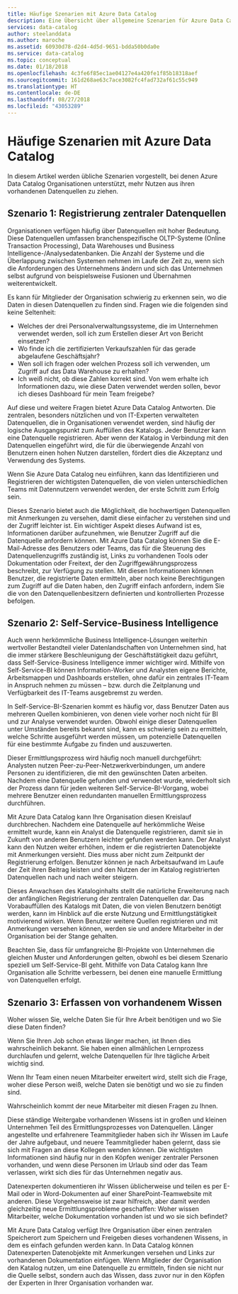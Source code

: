 ```yaml
---
title: Häufige Szenarien mit Azure Data Catalog
description: Eine Übersicht über allgemeine Szenarien für Azure Data Catalog, einschließlich der Registrierung und Ermittlung von Datenquellen mit hoher Bedeutung, der Aktivierung von Self-Service-Business Intelligence und der Erfassung vorhandenen Wissens über Datenquellen und Prozesse.
services: data-catalog
author: steelanddata
ms.author: maroche
ms.assetid: 60930d78-d2d4-4d5d-9651-bdda50b0da0e
ms.service: data-catalog
ms.topic: conceptual
ms.date: 01/18/2018
ms.openlocfilehash: 4c3fe6f85ec1ae04127e4a420fe1f85b18318aef
ms.sourcegitcommit: 161d268ae63c7ace3082fc4fad732af61c55c949
ms.translationtype: HT
ms.contentlocale: de-DE
ms.lasthandoff: 08/27/2018
ms.locfileid: "43053289"
---
```

# <a name="azure-data-catalog-common-scenarios"></a>Häufige Szenarien mit Azure Data Catalog
In diesem Artikel werden übliche Szenarien vorgestellt, bei denen Azure Data Catalog Organisationen unterstützt, mehr Nutzen aus ihren vorhandenen Datenquellen zu ziehen.

## <a name="scenario-1-registration-of-central-data-sources"></a>Szenario 1: Registrierung zentraler Datenquellen
Organisationen verfügen häufig über Datenquellen mit hoher Bedeutung. Diese Datenquellen umfassen branchenspezifische OLTP-Systeme (Online Transaction Processing), Data Warehouses und Business Intelligence-/Analysedatenbanken. Die Anzahl der Systeme und die Überlappung zwischen Systemen nehmen im Laufe der Zeit zu, wenn sich die Anforderungen des Unternehmens ändern und sich das Unternehmen selbst aufgrund von beispielsweise Fusionen und Übernahmen weiterentwickelt.

Es kann für Mitglieder der Organisation schwierig zu erkennen sein, wo die Daten in diesen Datenquellen zu finden sind. Fragen wie die folgenden sind keine Seltenheit:

* Welches der drei Personalverwaltungssysteme, die im Unternehmen verwendet werden, soll ich zum Erstellen dieser Art von Bericht einsetzen?
* Wo finde ich die zertifizierten Verkaufszahlen für das gerade abgelaufene Geschäftsjahr?
* Wen soll ich fragen oder welchen Prozess soll ich verwenden, um Zugriff auf das Data Warehouse zu erhalten?
* Ich weiß nicht, ob diese Zahlen korrekt sind. Von wem erhalte ich Informationen dazu, wie diese Daten verwendet werden sollen, bevor ich dieses Dashboard für mein Team freigebe?

Auf diese und weitere Fragen bietet Azure Data Catalog Antworten. Die zentralen, besonders nützlichen und von IT-Experten verwalteten Datenquellen, die in Organisationen verwendet werden, sind häufig der logische Ausgangspunkt zum Auffüllen des Katalogs. Jeder Benutzer kann eine Datenquelle registrieren. Aber wenn der Katalog in Verbindung mit den Datenquellen eingeführt wird, die für die überwiegende Anzahl von Benutzern einen hohen Nutzen darstellen, fördert dies die Akzeptanz und Verwendung des Systems. 

Wenn Sie Azure Data Catalog neu einführen, kann das Identifizieren und Registrieren der wichtigsten Datenquellen, die von vielen unterschiedlichen Teams mit Datennutzern verwendet werden, der erste Schritt zum Erfolg sein.

Dieses Szenario bietet auch die Möglichkeit, die hochwertigen Datenquellen mit Anmerkungen zu versehen, damit diese einfacher zu verstehen sind und der Zugriff leichter ist. Ein wichtiger Aspekt dieses Aufwand ist es, Informationen darüber aufzunehmen, wie Benutzer Zugriff auf die Datenquelle anfordern können. Mit Azure Data Catalog können Sie die E-Mail-Adresse des Benutzers oder Teams, das für die Steuerung des Datenquellenzugriffs zuständig ist, Links zu vorhandenen Tools oder Dokumentation oder Freitext, der den Zugriffgewährungsprozess beschreibt, zur Verfügung zu stellen. Mit diesen Informationen können Benutzer, die registrierte Daten ermitteln, aber noch keine Berechtigungen zum Zugriff auf die Daten haben, den Zugriff einfach anfordern, indem Sie die von den Datenquellenbesitzern definierten und kontrollierten Prozesse befolgen.

## <a name="scenario-2-self-service-business-intelligence"></a>Szenario 2: Self-Service-Business Intelligence
Auch wenn herkömmliche Business Intelligence-Lösungen weiterhin wertvoller Bestandteil vieler Datenlandschaften von Unternehmen sind, hat die immer stärkere Beschleunigung der Geschäftstätigkeit dazu geführt, dass Self-Service-Business Intelligence immer wichtiger wird. Mithilfe von Self-Service-BI können Information-Worker und Analysten eigene Berichte, Arbeitsmappen und Dashboards erstellen, ohne dafür ein zentrales IT-Team in Anspruch nehmen zu müssen – bzw. durch die Zeitplanung und Verfügbarkeit des IT-Teams ausgebremst zu werden.

In Self-Service-BI-Szenarien kommt es häufig vor, dass Benutzer Daten aus mehreren Quellen kombinieren, von denen viele vorher noch nicht für BI und zur Analyse verwendet wurden. Obwohl einige dieser Datenquellen unter Umständen bereits bekannt sind, kann es schwierig sein zu ermitteln, welche Schritte ausgeführt werden müssen, um potenzielle Datenquellen für eine bestimmte Aufgabe zu finden und auszuwerten.

Dieser Ermittlungsprozess wird häufig noch manuell durchgeführt: Analysten nutzen Peer-zu-Peer-Netzwerkverbindungen, um andere Personen zu identifizieren, die mit den gewünschten Daten arbeiten. Nachdem eine Datenquelle gefunden und verwendet wurde, wiederholt sich der Prozess dann für jeden weiteren Self-Service-BI-Vorgang, wobei mehrere Benutzer einen redundanten manuellen Ermittlungsprozess durchführen.

Mit Azure Data Catalog kann Ihre Organisation diesen Kreislauf durchbrechen. Nachdem eine Datenquelle auf herkömmliche Weise ermittelt wurde, kann ein Analyst die Datenquelle registrieren, damit sie in Zukunft von anderen Benutzern leichter gefunden werden kann. Der Analyst kann den Nutzen weiter erhöhen, indem er die registrierten Datenobjekte mit Anmerkungen versieht. Dies muss aber nicht zum Zeitpunkt der Registrierung erfolgen. Benutzer können je nach Arbeitsaufwand im Laufe der Zeit ihren Beitrag leisten und den Nutzen der im Katalog registrierten Datenquellen nach und nach weiter steigern.

Dieses Anwachsen des Kataloginhalts stellt die natürliche Erweiterung nach der anfänglichen Registrierung der zentralen Datenquellen dar. Das Vorabauffüllen des Katalogs mit Daten, die von vielen Benutzern benötigt werden, kann im Hinblick auf die erste Nutzung und Ermittlungstätigkeit motivierend wirken. Wenn Benutzer weitere Quellen registrieren und mit Anmerkungen versehen können, werden sie und andere Mitarbeiter in der Organisation bei der Stange gehalten.

Beachten Sie, dass für umfangreiche BI-Projekte von Unternehmen die gleichen Muster und Anforderungen gelten, obwohl es bei diesem Szenario speziell um Self-Service-BI geht. Mithilfe von Data Catalog kann Ihre Organisation alle Schritte verbessern, bei denen eine manuelle Ermittlung von Datenquellen erfolgt.

## <a name="scenario-3-capturing-tribal-knowledge"></a>Szenario 3: Erfassen von vorhandenem Wissen
Woher wissen Sie, welche Daten Sie für Ihre Arbeit benötigen und wo Sie diese Daten finden?

Wenn Sie Ihren Job schon etwas länger machen, ist Ihnen dies wahrscheinlich bekannt. Sie haben einen allmählichen Lernprozess durchlaufen und gelernt, welche Datenquellen für Ihre tägliche Arbeit wichtig sind.

Wenn Ihr Team einen neuen Mitarbeiter erweitert wird, stellt sich die Frage, woher diese Person weiß, welche Daten sie benötigt und wo sie zu finden sind.

Wahrscheinlich kommt der neue Mitarbeiter mit diesen Fragen zu Ihnen.

Diese ständige Weitergabe vorhandenen Wissens ist in großen und kleinen Unternehmen Teil des Ermittlungsprozesses von Datenquellen. Länger angestellte und erfahrenere Teammitglieder haben sich ihr Wissen im Laufe der Jahre aufgebaut, und neuere Teammitglieder haben gelernt, dass sie sich mit Fragen an diese Kollegen wenden können. Die wichtigsten Informationen sind häufig nur in den Köpfen weniger zentraler Personen vorhanden, und wenn diese Personen im Urlaub sind oder das Team verlassen, wirkt sich dies für das Unternehmen negativ aus.

Datenexperten dokumentieren ihr Wissen üblicherweise und teilen es per E-Mail oder in Word-Dokumenten auf einer SharePoint-Teamwebsite mit anderen. Diese Vorgehensweise ist zwar hilfreich, aber damit werden gleichzeitig neue Ermittlungsprobleme geschaffen: Woher wissen Mitarbeiter, welche Dokumentation vorhanden ist und wo sie sich befindet?

Mit Azure Data Catalog verfügt Ihre Organisation über einen zentralen Speicherort zum Speichern und Freigeben dieses vorhandenen Wissens, in dem es einfach gefunden werden kann. In Data Catalog können Datenexperten Datenobjekte mit Anmerkungen versehen und Links zur vorhandenen Dokumentation einfügen. Wenn Mitglieder der Organisation den Katalog nutzen, um eine Datenquelle zu ermitteln, finden sie nicht nur die Quelle selbst, sondern auch das Wissen, dass zuvor nur in den Köpfen der Experten in Ihrer Organisation vorhanden war.
